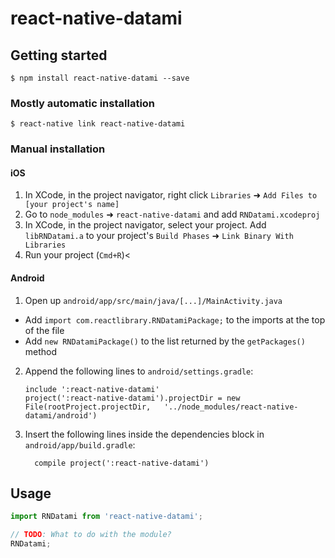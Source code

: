 
# react-native-datami

## Getting started

`$ npm install react-native-datami --save`

### Mostly automatic installation

`$ react-native link react-native-datami`

### Manual installation


#### iOS

1. In XCode, in the project navigator, right click `Libraries` ➜ `Add Files to [your project's name]`
2. Go to `node_modules` ➜ `react-native-datami` and add `RNDatami.xcodeproj`
3. In XCode, in the project navigator, select your project. Add `libRNDatami.a` to your project's `Build Phases` ➜ `Link Binary With Libraries`
4. Run your project (`Cmd+R`)<

#### Android

1. Open up `android/app/src/main/java/[...]/MainActivity.java`
  - Add `import com.reactlibrary.RNDatamiPackage;` to the imports at the top of the file
  - Add `new RNDatamiPackage()` to the list returned by the `getPackages()` method
2. Append the following lines to `android/settings.gradle`:
  	```
  	include ':react-native-datami'
  	project(':react-native-datami').projectDir = new File(rootProject.projectDir, 	'../node_modules/react-native-datami/android')
  	```
3. Insert the following lines inside the dependencies block in `android/app/build.gradle`:
  	```
      compile project(':react-native-datami')
  	```

## Usage
```javascript
import RNDatami from 'react-native-datami';

// TODO: What to do with the module?
RNDatami;
```

